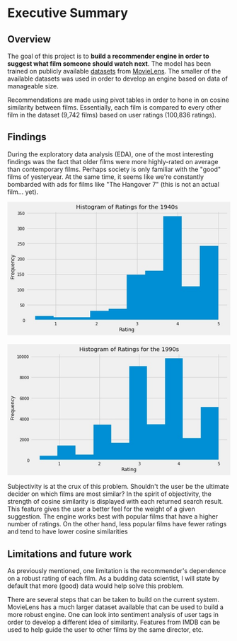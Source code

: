 # Executive Summary

## Overview
The goal of this project is to __build a recommender engine in order to suggest what film someone should watch next__. The model has been trained on publicly available [datasets](https://grouplens.org/datasets/movielens/) from [MovieLens](https://www.movielens.org). The smaller of the available datasets was used in order to develop an engine based on data of manageable size.

Recommendations are made using pivot tables in order to hone in on cosine similarity between films. Essentially, each film is compared to every other film in the dataset (9,742 films) based on user ratings (100,836 ratings).

## Findings
During the exploratory data analysis (EDA), one of the most interesting findings was the fact that older films were more highly-rated on average than contemporary films. Perhaps society is only familiar with the "good" films of yesteryear. At the same time, it seems like we're constantly bombarded with ads for films like "The Hangover 7" (this is not an actual film... yet).

![](./assets/hist_of_ratings_for_1940s.jpeg)
<br>
<br>
![](./assets/hist_of_ratings_for_1990s.jpeg)

Subjectivity is at the crux of this problem. Shouldn't the user be the ultimate decider on which films are most similar? In the spirit of objectivity, the strength of cosine similarity is displayed with each returned search result. This feature gives the user a better feel for the weight of a given suggestion. The engine works best with popular films that have a higher number of ratings. On the other hand, less popular films have fewer ratings and tend to have lower cosine similarities

## Limitations and future work
As previously mentioned, one limitation is the recommender's dependence on a robust rating of each film. As a budding data scientist, I will state by default that more (good) data would help solve this problem.

There are several steps that can be taken to build on the current system. MovieLens has a much larger dataset available that can be used to build a more robust engine. One can look into sentiment analysis of user tags in order to develop a different idea of similarity. Features from IMDB can be used to help guide the user to other films by the same director, etc.
